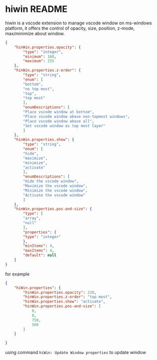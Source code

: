# hiwin README

hiwin is a vscode extension to manage vscode window on ms-windows platform, it offers the control of opacity, size, position, z-mode, max/minimize about window.


``` json
{
    "hinWin.properties.opacity": {
        "type": "integer",
        "minimum": 180,
        "maximum": 255
    },
    "hinWin.properties.z-order": {
        "type": "string",
        "enum": [
        "bottom",
        "no top most",
        "top",
        "top most"
        ],
        "enumDescriptions": [
        "Place vscode window at bottom",
        "Place vscode window above non-topmost windows",
        "Place vscode window above all",
        "Set vscode window as top most layer"
        ]
    },
    "hinWin.properties.show": {
        "type": "string",
        "enum": [
        "hide",
        "maximize",
        "minimize",
        "activate"
        ],
        "enumDescriptions": [
        "Hide the vscode window",
        "Maximize the vscode window",
        "Minimize the vscode window",
        "Activate the vscode window"
        ]
    },
    "hinWin.properties.pos-and-size": {
        "type": [
        "array",
        "null"
        ],
        "properties": {
        "type": "integer"
        },
        "minItems": 4,
        "maxItems": 4,
        "default": null
    }
}
```

for example
``` json
{
    "hiWin.properties": {
        "hinWin.properties.opacity": 220,
        "hinWin.properties.z-order": "top most",
        "hinWin.properties.show": "activate",
        "hinWin.properties.pos-and-size": [
            0,
            0,
            750,
            500
        ]
    }

}
```

using command `hiWin: Update Window properties` to update window
